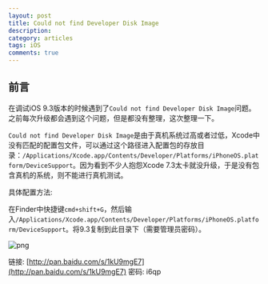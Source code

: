 ```yaml
---
layout: post
title: Could not find Developer Disk Image
description: 
category: articles
tags: iOS
comments: true
---
```


## 前言

在调试iOS 9.3版本的时候遇到了`Could not find Developer Disk Image`问题。之前每次升级都会遇到这个问题，但是都没有整理，这次整理一下。

`Could not find Developer Disk Image`是由于真机系统过高或者过低，Xcode中没有匹配的配置包文件，可以通过这个路径进入配置包的存放目录：`/Applications/Xcode.app/Contents/Developer/Platforms/iPhoneOS.platform/DeviceSupport`。因为看到不少人抱怨Xcode 7.3太卡就没升级，于是没有包含真机的系统，则不能进行真机测试。

具体配置方法:

在Finder中快捷键`cmd+shift+G`，然后输入`/Applications/Xcode.app/Contents/Developer/Platforms/iPhoneOS.platform/DeviceSupport`。将9.3复制到此目录下（需要管理员密码）。

![png](https://lettleprince.github.io/images/20160429-DeveloperDiskImage/QQ20160429-0@2x.png)

链接: [http://pan.baidu.com/s/1kU9mgE7](http://pan.baidu.com/s/1kU9mgE7) 密码: i6qp

